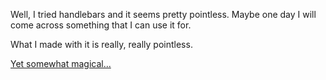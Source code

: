 Well, I tried handlebars and it seems pretty pointless. Maybe one day I will come across something that I can use it for.

What I made with it is really, really pointless.

[Yet somewhat magical...](https://gruesome-pirate-27379.herokuapp.com/)
